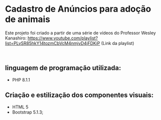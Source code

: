 # Cadastro de Anúncios para adoção de animais

Este projeto foi criado a partir de uma série de vídeos do Professor Wesley Kanashiro:
https://www.youtube.com/playlist?list=PLvSR85hkY14tozmCbVcM4nmjvD4jFDKiP (Link da playlist)

</br>

## linguagem de programação utilizada: 

- PHP 8.1.1

## Criação e estilização dos componentes visuais:

- HTML 5 
- Bootstrap 5.1.3;
